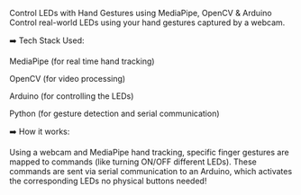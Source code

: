 Control LEDs with Hand Gestures using MediaPipe, OpenCV & Arduino
Control real-world LEDs using your hand gestures captured by a webcam.

➡️ Tech Stack Used:

MediaPipe (for real time hand tracking)

OpenCV (for video processing)

Arduino (for controlling the LEDs)

Python (for gesture detection and serial communication)


➡️ How it works:

Using a webcam and MediaPipe hand tracking, specific finger gestures are mapped to commands (like turning ON/OFF different LEDs). These commands are sent via serial communication to an Arduino, which activates the corresponding LEDs no physical buttons needed!



